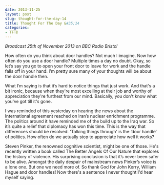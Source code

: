 ```yaml
---
date: 2013-11-25
layout: post
slug: thought-for-the-day-14
title: Thought For The Day &#35;14
categories:
- TFTD
---
```


*Broadcast 25th of November 2013 on BBC Radio Bristol*

How often do you think about door handles? Not much I imagine. Now how often do you use a door handle? Multiple times a day no doubt. Okay, so let’s say you go to open your front door to leave for work and the handle falls off in your hand. I’m pretty sure many of your thoughts will be about the door handle then.

What I’m saying is that it’s hard to notice things that just work. And that's a bit ironic, because when they're most excelling at their job and worthy of appreciation they're furthest from our mind. Basically, you don't know what you've got till it's gone.

I was reminded of this yesterday on hearing the news about the International agreement reached on Iran’s nuclear enrichment programme. The politics around it have reminded me of the build up to the Iraq war. So it’s quite a relief that diplomacy has won this time. This is the way that differences should be resolved. 'Talking things through' is the ‘door handle’ of politics. How often do we actually stop to appreciate how well it works?

Steven Pinker, the renowned cognitive scientist, might be one of those. He's recently written a book called The Better Angels Of Our Nature that explores the history of violence. His surprising conclusion is that it’s never been safer to be alive. Amongst the daily despair of mainstream news Pinker’s voice is a lone one. But one we need more of. So thank God for John Kerry, William Hague and door handles! Now there's a sentence I never thought I'd hear myself saying.